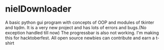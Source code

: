 # nielDownloader
A basic python gui program with concepts of OOP and modules of tkinter and tqdm. 
It is a very new project and has lots of errors and bugs.(No exception handled till now)
The progressbar is also not working.
I'm making this for hacktoberfest. All open source newbies can contribute and earn a t-shirt
